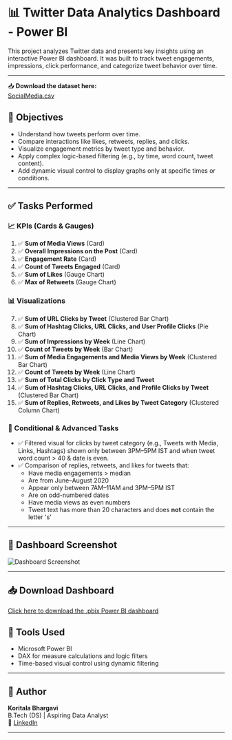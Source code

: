 # 📊 Twitter Data Analytics Dashboard - Power BI

This project analyzes Twitter data and presents key insights using an interactive Power BI dashboard. It was built to track tweet engagements, impressions, click performance, and categorize tweet behavior over time.

---
📥 **Download the dataset here:**  
[SocialMedia.csv](https://github.com/KoritalaBhargavi/PowerBIProject/blob/main/SocialMedia.csv)

## 📌 Objectives

- Understand how tweets perform over time.
- Compare interactions like likes, retweets, replies, and clicks.
- Visualize engagement metrics by tweet type and behavior.
- Apply complex logic-based filtering (e.g., by time, word count, tweet content).
- Add dynamic visual control to display graphs only at specific times or conditions.

---

## ✅ Tasks Performed

### 📈 KPIs (Cards & Gauges)
1. ✅ **Sum of Media Views** (Card)  
2. ✅ **Overall Impressions on the Post** (Card)  
3. ✅ **Engagement Rate** (Card)  
4. ✅ **Count of Tweets Engaged** (Card)  
5. ✅ **Sum of Likes** (Gauge Chart)  
6. ✅ **Max of Retweets** (Gauge Chart)  

### 📊 Visualizations
7. ✅ **Sum of URL Clicks by Tweet** (Clustered Bar Chart)  
8. ✅ **Sum of Hashtag Clicks, URL Clicks, and User Profile Clicks** (Pie Chart)  
9. ✅ **Sum of Impressions by Week** (Line Chart)  
10. ✅ **Count of Tweets by Week** (Bar Chart)  
11. ✅ **Sum of Media Engagements and Media Views by Week** (Clustered Bar Chart)  
12. ✅ **Count of Tweets by Week** (Line Chart)  
13. ✅ **Sum of Total Clicks by Click Type and Tweet**  
14. ✅ **Sum of Hashtag Clicks, URL Clicks, and Profile Clicks by Tweet** (Clustered Bar Chart)  
15. ✅ **Sum of Replies, Retweets, and Likes by Tweet Category** (Clustered Column Chart)  

### 🧠 Conditional & Advanced Tasks
- ✅ Filtered visual for clicks by tweet category (e.g., Tweets with Media, Links, Hashtags) shown only between 3PM–5PM IST and when tweet word count > 40 & date is even.
- ✅ Comparison of replies, retweets, and likes for tweets that:
  - Have media engagements > median
  - Are from June–August 2020
  - Appear only between 7AM–11AM and 3PM–5PM IST
  - Are on odd-numbered dates
  - Have media views as even numbers
  - Tweet text has more than 20 characters and does **not** contain the letter 's'

---

## 📸 Dashboard Screenshot

![Dashboard Screenshot](https://github.com/KoritalaBhargavi/PowerBIProject/blob/main/Screenshot%202025-04-17%20173228.png)

---
## 📥 Download Dashboard
[Click here to download the .pbix Power BI dashboard](https://github.com/KoritalaBhargavi/PowerBIProject/blob/main/TwitterAnalytics.pbix)


## 🚀 Tools Used
- Microsoft Power BI
- DAX for measure calculations and logic filters
- Time-based visual control using dynamic filtering

---

## 👤 Author
**Koritala Bhargavi**  
 B.Tech (DS) | Aspiring Data Analyst  
🔗 [LinkedIn](https://www.linkedin.com/in/koritalabhargavi)

---

